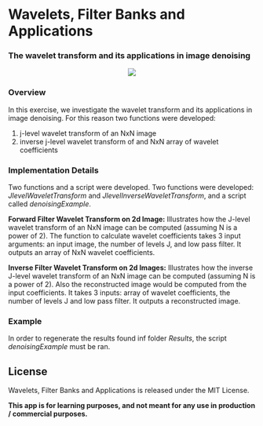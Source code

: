 # Wavelets, Filter Banks and Applications

### The wavelet transform and its applications in image denoising
<p align="center"> <img src="https://raw.githubusercontent.com/GKalliatakis/Wavelet-decomposition-and-Filter-bank/master/Barbara.png?raw=true" /> </p>

### Overview
In this exercise, we investigate the wavelet transform and its applications in image denoising. For this reason two functions were developed:

1. j-level wavelet transform of an NxN image
2. inverse j-level wavelet transform of and NxN array of wavelet coefficients

### Implementation Details
Two functions and a script were developed. 
Two functions were developed: *JlevelWaveletTransform* and *JlevelInverseWaveletTransform*, and a script called *denoisingExample*.

**Forward Filter Wavelet Transform on 2d Image:**
Illustrates how the J-level wavelet transform of an NxN image can be computed (assuming N is a power of 2). The function to calculate wavelet coefficients takes 3 input arguments: an input image,
the number of levels J, and low pass filter. It outputs an array of NxN wavelet coefficients.

**Inverse Filter Wavelet Transform on 2d Images:**
Illustrates how the inverse J-level wavelet transform of an NxN image can be computed (assuming N is a power of 2). Also the reconstructed image would be computed from the input coefficients. It takes 3 inputs: array of wavelet coefficients, the number of levels J and low pass filter. It
outputs a reconstructed image.

### Example
In order to regenerate the results found inf folder _Results_, the script *denoisingExample* must be ran.

License
----
Wavelets, Filter Banks and Applications is released under the MIT License.




**This app is for learning purposes, and not meant for any use in production / commercial purposes.**

[//]: # (These are reference links used in the body of this note and get stripped out when the markdown processor does its job. There is no need to format nicely because it shouldn't be seen. Thanks SO - http://stackoverflow.com/questions/4823468/store-comments-in-markdown-syntax)


   [dill]: <https://github.com/joemccann/dillinger>
   [git-repo-url]: <https://github.com/joemccann/dillinger.git>
   [john gruber]: <http://daringfireball.net>
   [@thomasfuchs]: <http://twitter.com/thomasfuchs>
   [df1]: <http://daringfireball.net/projects/markdown/>
   [markdown-it]: <https://github.com/markdown-it/markdown-it>
   [Ace Editor]: <http://ace.ajax.org>
   [node.js]: <http://nodejs.org>
   [Twitter Bootstrap]: <http://twitter.github.com/bootstrap/>
   [keymaster.js]: <https://github.com/madrobby/keymaster>
   [jQuery]: <http://jquery.com>
   [@tjholowaychuk]: <http://twitter.com/tjholowaychuk>
   [express]: <http://expressjs.com>
   [AngularJS]: <http://angularjs.org>
   [Gulp]: <http://gulpjs.com>

   [PlDb]: <https://github.com/joemccann/dillinger/tree/master/plugins/dropbox/README.md>
   [PlGh]:  <https://github.com/joemccann/dillinger/tree/master/plugins/github/README.md>
   [PlGd]: <https://github.com/joemccann/dillinger/tree/master/plugins/googledrive/README.md>
   [PlOd]: <https://github.com/joemccann/dillinger/tree/master/plugins/onedrive/README.md>
